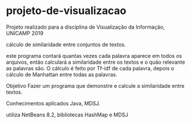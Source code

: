 # projeto-de-visualizacao
Projeto realizado para a disciplina de Visualização da Informação, UNICAMP 2019

cálculo de similaridade entre conjuntos de textos.

este programa contará quantas vezes cada palavra aparece em todos os arquivos, então calculará a similaridade entre os textos e o quão relevante as palavras são. O cálculo é feito por Tf-idf de cada palavra, depois o cálculo de Manhattan entre todas as palavras.

Objetivo
Fazer um programa que demonstre e calcule a similaridade entre textos.

Conhecimentos aplicados
Java, MDSJ.




utiliza NetBeans 8.2, bibliotecas HashMap e MDSJ
